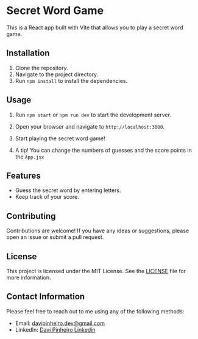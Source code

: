# Secret Word Game

This is a React app built with Vite that allows you to play a secret word game.

## Installation

1. Clone the repository.
2. Navigate to the project directory.
3. Run `npm install` to install the dependencies.

## Usage

1. Run `npm start` or `npm run dev` to start the development server.
2. Open your browser and navigate to `http://localhost:3000`.
3. Start playing the secret word game!

0. A tip! You can change the numbers of guesses and the score points in the `App.jsx`

## Features

- Guess the secret word by entering letters.
- Keep track of your score.

## Contributing

Contributions are welcome! If you have any ideas or suggestions, please open an issue or submit a pull request.

## License

This project is licensed under the MIT License. See the [LICENSE](LICENSE) file for more information.

## Contact Information

Please feel free to reach out to me using any of the following methods:

- Email: [davipinheiro.dev@gmail.com](mailto:davipinheiro.dev@gmail.com)
- LinkedIn: [Davi Pinheiro Linkedin](https://www.linkedin.com/in/phrdavis/)

